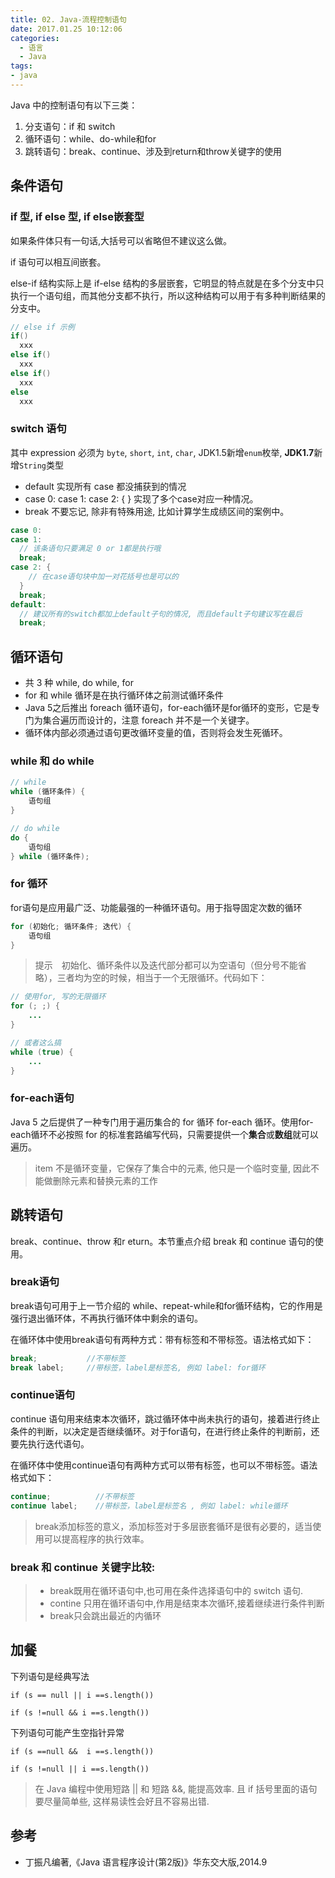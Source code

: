 ```yaml
---
title: 02. Java-流程控制语句
date: 2017.01.25 10:12:06
categories:
  - 语言
  - Java
tags:
- java
---
```


Java 中的控制语句有以下三类：

1. 分支语句：if 和 switch
2. 循环语句：while、do-while和for
3. 跳转语句：break、continue、涉及到return和throw关键字的使用

## 条件语句

### if 型, if else 型, if else嵌套型

如果条件体只有一句话,大括号可以省略但不建议这么做。

if 语句可以相互间嵌套。

else-if 结构实际上是 if-else 结构的多层嵌套，它明显的特点就是在多个分支中只执行一个语句组，而其他分支都不执行，所以这种结构可以用于有多种判断结果的分支中。

```java
// else if 示例
if()
  xxx
else if()
  xxx
else if()
  xxx
else
  xxx
```

### switch 语句

其中 expression 必须为 `byte`, `short`,  `int`, `char`, JDK1.5新增`enum`枚举,  **JDK1.7**新增`String`类型

* default 实现所有 case 都没捕获到的情况
* case 0: case 1: case 2: { } 实现了多个case对应一种情况。
* break 不要忘记, 除非有特殊用途, 比如计算学生成绩区间的案例中。

```java
case 0:
case 1:
  // 该条语句只要满足 0 or 1都是执行哦
  break;
case 2: {
    // 在case语句块中加一对花括号也是可以的
  }
  break;
default:
  // 建议所有的switch都加上default子句的情况, 而且default子句建议写在最后
  break;
```

## 循环语句

* 共 3 种 while, do while, for
* for 和 while 循环是在执行循环体之前测试循环条件
* Java 5之后推出 foreach 循环语句，for-each循环是for循环的变形，它是专门为集合遍历而设计的，注意 foreach 并不是一个关键字。
* 循环体内部必须通过语句更改循环变量的值，否则将会发生死循环。

### while 和 do while

``` java
// while
while (循环条件) {
    语句组
}

// do while
do {
    语句组
} while (循环条件);
```

### for 循环

for语句是应用最广泛、功能最强的一种循环语句。用于指导固定次数的循环
``` java
for (初始化; 循环条件; 迭代) {
    语句组
}
```
> 提示　初始化、循环条件以及迭代部分都可以为空语句（但分号不能省略），三者均为空的时候，相当于一个无限循环。代码如下：

```java
// 使用for, 写的无限循环
for (; ;) {
    ...
}

// 或者这么搞
while (true) {
    ...
}
```

### for-each语句

Java 5 之后提供了一种专门用于遍历集合的 for 循环 for-each 循环。使用for-each循环不必按照 for 的标准套路编写代码，只需要提供一个**集合**或**数组**就可以遍历。
> item 不是循环变量，它保存了集合中的元素, 他只是一个临时变量, 因此不能做删除元素和替换元素的工作

## 跳转语句

break、continue、throw 和r eturn。本节重点介绍 break 和 continue 语句的使用。

### break语句
break语句可用于上一节介绍的 while、repeat-while和for循环结构，它的作用是强行退出循环体，不再执行循环体中剩余的语句。

在循环体中使用break语句有两种方式：带有标签和不带标签。语法格式如下：
```java
break;           //不带标签
break label;     //带标签，label是标签名, 例如 label: for循环
```

### continue语句

continue 语句用来结束本次循环，跳过循环体中尚未执行的语句，接着进行终止条件的判断，以决定是否继续循环。对于for语句，在进行终止条件的判断前，还要先执行迭代语句。

在循环体中使用continue语句有两种方式可以带有标签，也可以不带标签。语法格式如下：
``` java
continue;          //不带标签
continue label;    //带标签，label是标签名 , 例如 label: while循环
```
> break添加标签的意义，添加标签对于多层嵌套循环是很有必要的，适当使用可以提高程序的执行效率。

### break 和 continue 关键字比较:

> * break既用在循环语句中,也可用在条件选择语句中的 switch 语句.
> * contine 只用在循环语句中,作用是结束本次循环,接着继续进行条件判断
> * break只会跳出最近的内循环

## 加餐

下列语句是经典写法
```
if (s == null || i ==s.length())

if (s !=null && i ==s.length())
```

下列语句可能产生空指针异常
```
if (s ==null &&  i ==s.length())

if (s !=null || i ==s.length())
```

> 在 Java 编程中使用短路 || 和 短路 &&, 能提高效率. 且 if 括号里面的语句要尽量简单些, 这样易读性会好且不容易出错.

## 参考

* 丁振凡编著,《Java 语言程序设计(第2版)》华东交大版,2014.9
